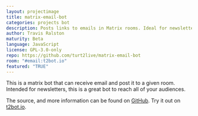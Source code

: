 ```yaml
---
layout: projectimage
title: matrix-email-bot
categories: projects bot
description: Posts links to emails in Matrix rooms. Ideal for newsletter distribution.
author: Travis Ralston
maturity: Beta
language: JavaScript
license: GPL-3.0-only
repo: https://github.com/turt2live/matrix-email-bot
room: "#email:t2bot.io"
featured: "TRUE"
---
```


This is a matrix bot that can receive email and post it to a given room. Intended for newsletters, this is a great bot to reach all of your audiences.

The source, and more information can be found on [GitHub](https://github.com/turt2live/matrix-email-bot). Try it out on [t2bot.io](https://t2bot.io/emailbot).
